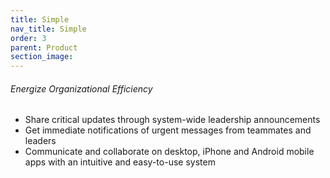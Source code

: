 ```yaml
---
title: Simple
nav_title: Simple
order: 3
parent: Product
section_image:
---
```



###### Energize Organizational Efficiency

* Share critical updates through system-wide leadership announcements&nbsp;
* Get immediate notifications of urgent messages from teammates and leaders&nbsp;
* Communicate and collaborate on desktop, iPhone and Android mobile apps with an intuitive and easy-to-use system&nbsp;
